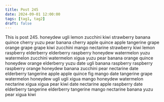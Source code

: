 ```yaml
---
title: Post 245
date: 2024-09-01 12:00:00
tags: [tag1, tag2]
draft: false
---
```

This is post 245.
honeydew
ugli
lemon
zucchini
kiwi
strawberry
banana
quince
cherry
yuzu
pear
banana
cherry
apple
quince
apple
tangerine
grape
orange
grape
grape
kiwi
zucchini
mango
nectarine
strawberry
kiwi
lemon
raspberry
elderberry
elderberry
raspberry
honeydew
watermelon
yuzu
watermelon
zucchini
watermelon
xigua
yuzu
pear
banana
orange
quince
honeydew
orange
elderberry
yuzu
date
ugli
banana
raspberry
raspberry
raspberry
orange
honeydew
banana
zucchini
pear
nectarine
date
elderberry
tangerine
apple
apple
quince
fig
mango
date
tangerine
grape
watermelon
honeydew
ugli
ugli
xigua
mango
honeydew
watermelon
nectarine
xigua
xigua
pear
kiwi
date
nectarine
apple
raspberry
date
elderberry
tangerine
elderberry
tangerine
mango
nectarine
banana
yuzu
pear
xigua
kiwi
